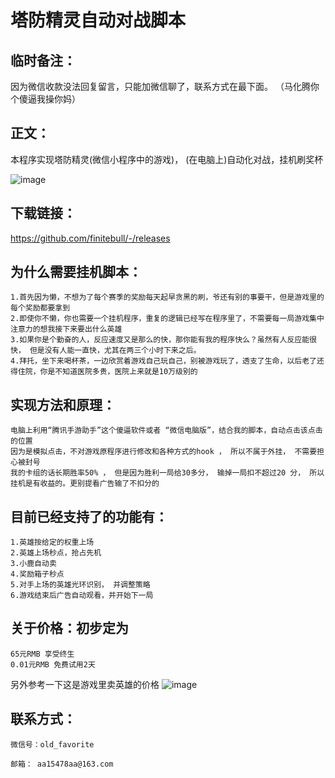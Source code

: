 塔防精灵自动对战脚本
============
临时备注：
---------
因为微信收款没法回复留言，只能加微信聊了，联系方式在最下面。 （马化腾你个傻逼我操你妈）

正文：
--------------------
本程序实现塔防精灵(微信小程序中的游戏)， (在电脑上)自动化对战，挂机刷奖杯

![image](https://user-images.githubusercontent.com/94673579/198820578-12dd54fc-f7c8-4e88-a93f-e7dbdd258e48.png)

下载链接：
-------------------
https://github.com/finitebull/-/releases

为什么需要挂机脚本：
-------------------
    1.首先因为懒，不想为了每个赛季的奖励每天起早贪黑的刷，爷还有别的事要干，但是游戏里的每个奖励都要拿到
    2.即使你不懒，你也需要一个挂机程序，重复的逻辑已经写在程序里了，不需要每一局游戏集中注意力的想我接下来要出什么英雄
    3.如果你是个勤奋的人，反应速度又是那么的快，那你能有我的程序快么？虽然有人反应能很快， 但是没有人能一直快，尤其在两三个小时下来之后。
    4.拜托，坐下来喝杯茶，一边欣赏着游戏自己玩自己，别被游戏玩了，透支了生命，以后老了还得住院，你是不知道医院多贵，医院上来就是10万级别的

实现方法和原理：
---------
    电脑上利用“腾讯手游助手”这个傻逼软件或者 “微信电脑版”，结合我的脚本，自动点击该点击的位置
    因为是模拟点击，不对游戏原程序进行修改和各种方式的hook ， 所以不属于外挂， 不需要担心被封号
    我的卡组的话长期胜率50% ， 但是因为胜利一局给30多分， 输掉一局扣不超过20 分， 所以挂机是有收益的。更别提看广告输了不扣分的

目前已经支持了的功能有：
---------------------
    1.英雄按给定的权重上场
    2.英雄上场秒点，抢占先机
    3.小鹿自动卖
    4.奖励箱子秒点
    5.对手上场的英雄光环识别， 并调整策略
    6.游戏结束后广告自动观看，并开始下一局

关于价格：初步定为
------------------
    65元RMB 享受终生
    0.01元RMB 免费试用2天


另外参考一下这是游戏里卖英雄的价格
![image](https://user-images.githubusercontent.com/94673579/198992881-fc06928b-0412-40ee-8d1e-ff8d2331b4a5.png)

联系方式：
--------------
    微信号：old_favorite
     
    邮箱： aa15478aa@163.com
